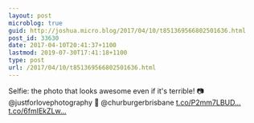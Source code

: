 ```yaml
---
layout: post
microblog: true
guid: http://joshua.micro.blog/2017/04/10/t851369566802501636.html
post_id: 33630
date: 2017-04-10T20:41:37+1100
lastmod: 2019-07-30T17:41:18+1100
type: post
url: /2017/04/10/t851369566802501636.html
---
```

Selfie: the photo that looks awesome even if it's terrible! 📷 @justforlovephotography 🍔 @churburgerbrisbane [t.co/P2mm7LBUD...](https://t.co/P2mm7LBUDf) [t.co/6fmIEkZLw...](https://t.co/6fmIEkZLwZ)
